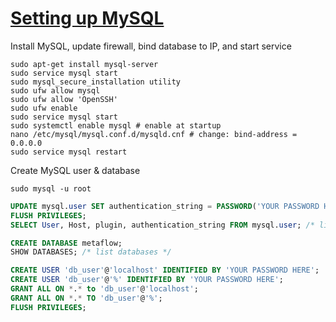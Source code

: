# [Setting up MySQL](https://support.rackspace.com/how-to/install-mysql-server-on-the-ubuntu-operating-system/)

Install MySQL, update firewall, bind database to IP, and start service
```
sudo apt-get install mysql-server
sudo service mysql start
sudo mysql_secure_installation utility
sudo ufw allow mysql
sudo ufw allow 'OpenSSH'
sudo ufw enable
sudo service mysql start
sudo systemctl enable mysql # enable at startup
nano /etc/mysql/mysql.conf.d/mysqld.cnf # change: bind-address = 0.0.0.0
sudo service mysql restart
```

Create MySQL user & database
```
sudo mysql -u root
```
```SQL
UPDATE mysql.user SET authentication_string = PASSWORD('YOUR PASSWORD HERE') WHERE User = 'root';
FLUSH PRIVILEGES;
SELECT User, Host, plugin, authentication_string FROM mysql.user; /* list users */

CREATE DATABASE metaflow;
SHOW DATABASES; /* list databases */

CREATE USER 'db_user'@'localhost' IDENTIFIED BY 'YOUR PASSWORD HERE';
CREATE USER 'db_user'@'%' IDENTIFIED BY 'YOUR PASSWORD HERE';
GRANT ALL ON *.* to 'db_user'@'localhost';
GRANT ALL ON *.* TO 'db_user'@'%';
FLUSH PRIVILEGES;
```